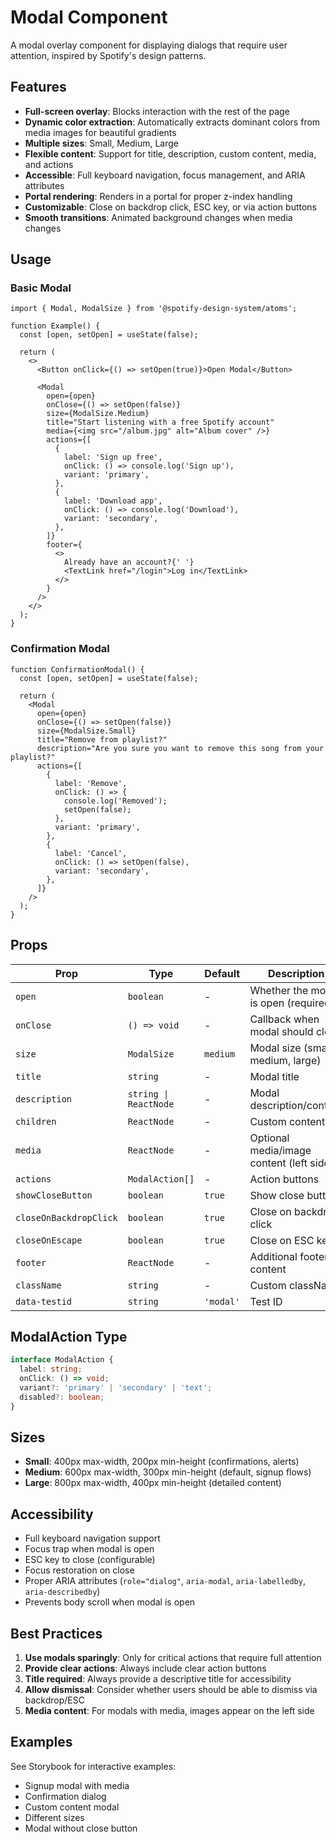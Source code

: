 # Modal Component

A modal overlay component for displaying dialogs that require user attention, inspired by Spotify's design patterns.

## Features

- **Full-screen overlay**: Blocks interaction with the rest of the page
- **Dynamic color extraction**: Automatically extracts dominant colors from media images for beautiful gradients
- **Multiple sizes**: Small, Medium, Large
- **Flexible content**: Support for title, description, custom content, media, and actions
- **Accessible**: Full keyboard navigation, focus management, and ARIA attributes
- **Portal rendering**: Renders in a portal for proper z-index handling
- **Customizable**: Close on backdrop click, ESC key, or via action buttons
- **Smooth transitions**: Animated background changes when media changes

## Usage

### Basic Modal

```tsx
import { Modal, ModalSize } from '@spotify-design-system/atoms';

function Example() {
  const [open, setOpen] = useState(false);

  return (
    <>
      <Button onClick={() => setOpen(true)}>Open Modal</Button>
      
      <Modal
        open={open}
        onClose={() => setOpen(false)}
        size={ModalSize.Medium}
        title="Start listening with a free Spotify account"
        media={<img src="/album.jpg" alt="Album cover" />}
        actions={[
          {
            label: 'Sign up free',
            onClick: () => console.log('Sign up'),
            variant: 'primary',
          },
          {
            label: 'Download app',
            onClick: () => console.log('Download'),
            variant: 'secondary',
          },
        ]}
        footer={
          <>
            Already have an account?{' '}
            <TextLink href="/login">Log in</TextLink>
          </>
        }
      />
    </>
  );
}
```

### Confirmation Modal

```tsx
function ConfirmationModal() {
  const [open, setOpen] = useState(false);

  return (
    <Modal
      open={open}
      onClose={() => setOpen(false)}
      size={ModalSize.Small}
      title="Remove from playlist?"
      description="Are you sure you want to remove this song from your playlist?"
      actions={[
        {
          label: 'Remove',
          onClick: () => {
            console.log('Removed');
            setOpen(false);
          },
          variant: 'primary',
        },
        {
          label: 'Cancel',
          onClick: () => setOpen(false),
          variant: 'secondary',
        },
      ]}
    />
  );
}
```

## Props

| Prop | Type | Default | Description |
|------|------|---------|-------------|
| `open` | `boolean` | - | Whether the modal is open (required) |
| `onClose` | `() => void` | - | Callback when modal should close |
| `size` | `ModalSize` | `medium` | Modal size (small, medium, large) |
| `title` | `string` | - | Modal title |
| `description` | `string \| ReactNode` | - | Modal description/content |
| `children` | `ReactNode` | - | Custom content |
| `media` | `ReactNode` | - | Optional media/image content (left side) |
| `actions` | `ModalAction[]` | - | Action buttons |
| `showCloseButton` | `boolean` | `true` | Show close button |
| `closeOnBackdropClick` | `boolean` | `true` | Close on backdrop click |
| `closeOnEscape` | `boolean` | `true` | Close on ESC key |
| `footer` | `ReactNode` | - | Additional footer content |
| `className` | `string` | - | Custom className |
| `data-testid` | `string` | `'modal'` | Test ID |

## ModalAction Type

```typescript
interface ModalAction {
  label: string;
  onClick: () => void;
  variant?: 'primary' | 'secondary' | 'text';
  disabled?: boolean;
}
```

## Sizes

- **Small**: 400px max-width, 200px min-height (confirmations, alerts)
- **Medium**: 600px max-width, 300px min-height (default, signup flows)
- **Large**: 800px max-width, 400px min-height (detailed content)

## Accessibility

- Full keyboard navigation support
- Focus trap when modal is open
- ESC key to close (configurable)
- Focus restoration on close
- Proper ARIA attributes (`role="dialog"`, `aria-modal`, `aria-labelledby`, `aria-describedby`)
- Prevents body scroll when modal is open

## Best Practices

1. **Use modals sparingly**: Only for critical actions that require full attention
2. **Provide clear actions**: Always include clear action buttons
3. **Title required**: Always provide a descriptive title for accessibility
4. **Allow dismissal**: Consider whether users should be able to dismiss via backdrop/ESC
5. **Media content**: For modals with media, images appear on the left side

## Examples

See Storybook for interactive examples:
- Signup modal with media
- Confirmation dialog
- Custom content modal
- Different sizes
- Modal without close button
